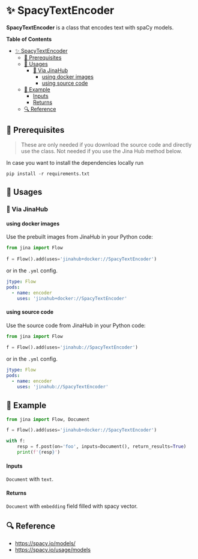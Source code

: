 # ✨ SpacyTextEncoder 

**SpacyTextEncoder** is a class that encodes text with spaCy models.


**Table of Contents**

- [✨ SpacyTextEncoder](#-spacytextencoder)
  - [🌱 Prerequisites](#-prerequisites)
  - [🚀 Usages](#-usages)
    - [🚚 Via JinaHub](#-via-jinahub)
      - [using docker images](#using-docker-images)
      - [using source code](#using-source-code)
  - [🎉️ Example](#️-example)
      - [Inputs](#inputs)
      - [Returns](#returns)
  - [🔍️ Reference](#️-reference)


## 🌱 Prerequisites

> These are only needed if you download the source code and directly use the class. Not needed if you use the Jina Hub method below.

In case you want to install the dependencies locally run 
```
pip install -r requirements.txt
```

## 🚀 Usages

### 🚚 Via JinaHub

#### using docker images
Use the prebuilt images from JinaHub in your Python code: 

```python
from jina import Flow
	
f = Flow().add(uses='jinahub+docker://SpacyTextEncoder')
```

or in the `.yml` config.
	
```yaml
jtype: Flow
pods:
  - name: encoder
    uses: 'jinahub+docker://SpacyTextEncoder'
```

#### using source code
Use the source code from JinaHub in your Python code:

```python
from jina import Flow
	
f = Flow().add(uses='jinahub://SpacyTextEncoder')
```

or in the `.yml` config.

```yaml
jtype: Flow
pods:
  - name: encoder
    uses: 'jinahub://SpacyTextEncoder'
```


## 🎉️ Example 


```python
from jina import Flow, Document

f = Flow().add(uses='jinahub+docker://SpacyTextEncoder')

with f:
    resp = f.post(on='foo', inputs=Document(), return_results=True)
	print(f'{resp}')
```


#### Inputs 

`Document` with `text`.

#### Returns

`Document` with `embedding` field filled with spacy vector.

## 🔍️ Reference
- https://spacy.io/models/
- https://spacy.io/usage/models
